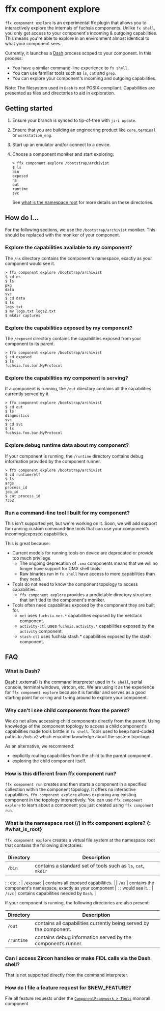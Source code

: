 # ffx component explore

`ffx component explore` is an experimental ffx plugin that allows you to
interactively explore the internals of fuchsia components. Unlike `fx shell`,
you only get access to your component's incoming & outgoing capabilities. This
means you're able to explore in an environment almost identical to what your
component sees.

Currently, it launches a [Dash](#what_is_dash) process scoped to your component.
In this process:

+   You have a similar command-line experience to `fx shell`.
+   You can use familiar tools such as `ls`, `cat` and `grep`.
+   You can explore your component's incoming and outgoing capabilities.

Note: The filesystem used in `Dash` is not POSIX-compliant. Capabilities are
presented as files and directories to aid in exploration.

## Getting started

1.  Ensure your branch is synced to tip-of-tree with `jiri update`.

1.  Ensure that you are building an engineering product like `core`, `terminal`
    or `workstation_eng`.

1.  Start up an emulator and/or connect to a device.

1.  Choose a component moniker and start exploring:

    ```none
    > ffx component explore /bootstrap/archivist
    $ ls
    bin
    exposed
    ns
    out
    runtime
    svc
    ```

    See [what is the namespace root](#what_is_root) for more details on these
    directories.

## How do I...

For the following sections, we use the `/bootstrap/archivist` moniker. This
should be replaced with the moniker of your component.

### Explore the capabilities available to my component?

The `/ns` directory contains the component's namespace, exactly as your
component would see it.

```none
> ffx component explore /bootstrap/archivist
$ cd ns
$ ls
pkg
data
svc
$ cd data
$ ls
logs.txt
$ mv logs.txt logs2.txt
$ mkdir captures
```

### Explore the capabilities exposed by my component?

The `/exposed` directory contains the capabilities exposed from your component
to its parent.

```none
> ffx component explore /bootstrap/archivist
$ cd exposed
$ ls
fuchsia.foo.bar.MyProtocol
```

### Explore the capabilities my component is serving?

If a component is running, the `/out` directory contains all the capabilities
currently served by it.

```none
> ffx component explore /bootstrap/archivist
$ cd out
$ ls
diagnostics
svc
$ cd svc
$ ls
fuchsia.foo.bar.MyProtocol
```

### Explore debug runtime data about my component?

If your component is running, the `/runtime` directory contains debug
information provided by the component runner.

```none
> ffx component explore /bootstrap/archivist
$ cd runtime/elf
$ ls
args
process_id
job_id
$ cat process_id
7352
```

### Run a command-line tool I built for my component?

This isn't supported yet, but we're working on it. Soon, we will add support for
running custom command-line tools that can use your component's incoming/exposed
capabilities.

This is great because:

+   Current models for running tools on device are deprecated or provide too
    much privilege.
    +   The ongoing deprecation of `.cmx` components means that we will no
        longer have support for CMX shell tools.
    +   Raw binaries run in `fx shell` have access to more capabilities than
        they need.
+   Tools do not need to know the component topology to access capabilities.
    +   `ffx component explore` provides a predictable directory structure that
        isn't tied to the component's moniker.
+   Tools often need capabilities exposed by the component they are built for.
    +   `net` uses `fuchsia.net.*` capabilities exposed by the netstack
        component.
    +   `activity-ctl` uses `fuchsia.activity.*` capabilities exposed by the
        `activity` component.
    +   `stash-ctl` uses fuchsia.stash.* capabilities exposed by the stash
        component.

## FAQ

### What is Dash?

[Dash]{:.external} is the command interpreter used in `fx shell`, serial
console, terminal windows, virtcon, etc. We are using it as the experience for
`ffx component explore` because it is familiar and serves as a good starting
point for `cd`-ing and `ls`-ing around to explore your component.

### Why can't I see child components from the parent?

We do not allow accessing child components directly from the parent. Using
knowledge of the component topology to access a child component's capabilities
made tools brittle in `fx shell`. Tools used to keep hard-coded paths to
`/hub-v2` which encoded knowledge about the system topology.

As an alternative, we recommend:

+   explicitly routing capabilities from the child to the parent component.
+   exploring the child component itself.

### How is this different from ffx component run?

`ffx component run` creates and then starts a component in a specified
collection within the component topology. It offers no interactive capabilities.
`ffx component explore` allows exploring any existing component in the topology
interactively. You can use `ffx component explore` to learn about a component
you just created using `ffx component run`.

### What is the namespace root (/) in ffx component explore? {: #what_is_root}

`ffx component explore` creates a virtual file system at the namespace root that
contains the following directories:

| Directory  | Description                                                   |
| ---------- | ------------------------------------------------------------- |
| `/bin`     | contains a standard set of tools such as `ls`, `cat`, `mkdir` |
:            : etc.                                                          :
| `/exposed` | contains all exposed capabilities.                            |
| `/ns`      | contains the component's namespace, exactly as your component |
:            : would see it.                                                 :
| `/svc`     | contains capabilities needed by `Dash`.                       |

If your component is running, the following directories are also present:

Directory  | Description
---------- | ------------------------------------------------------------------
`/out`     | contains all capabilities currently being served by the component.
`/runtime` | contains debug information served by the component’s runner.

### Can I access Zircon handles or make FIDL calls via the Dash shell?

That is not supported directly from the command interpreter.

### How do I file a feature request for $NEW_FEATURE?

File all feature requests under the
[`ComponentFramework > Tools`][cf-tools-monorail] monorail component

[Dash]: https://manpages.debian.org/testing/dash/dash.1.html
[cf-tools-monorail]: https://bugs.fuchsia.dev/p/fuchsia/issues/entry?template=ComponentFramework&components=ComponentFramework%3ETools
